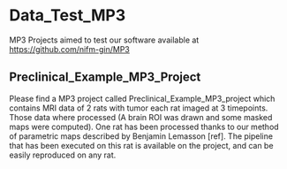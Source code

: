 # Data_Test_MP3
MP3 Projects aimed to test our software available at https://github.com/nifm-gin/MP3


## Preclinical_Example_MP3_Project
Please find a MP3 project called Preclinical_Example_MP3_project which contains MRI data of 2 rats with tumor each rat imaged at 3 timepoints.
Those data where processed (A brain ROI was drawn and some masked maps were computed).
One rat has been processed thanks to our method of parametric maps described by Benjamin Lemasson [ref].
The pipeline that has been executed on this rat is available on the project, and can be easily reproduced on any rat.
